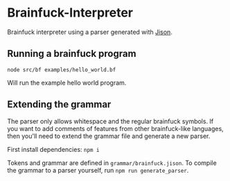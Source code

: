 # Brainfuck-Interpreter

Brainfuck interpreter using a parser generated with [Jison](https://github.com/zaach/jison).

## Running a brainfuck program

`node src/bf examples/hello_world.bf`

Will run the example hello world program.

## Extending the grammar

The parser only allows whitespace and the regular brainfuck symbols. If you want to add comments of features from other brainfuck-like languages, then you'll need to extend the grammar file and generate a new parser.

First install dependencies: `npm i`

Tokens and grammar are defined in `grammar/brainfuck.jison`. To compile the grammar to a parser yourself, run `npm run generate_parser`.
